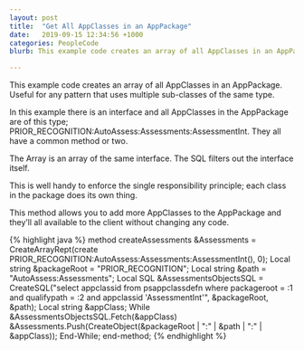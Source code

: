 ```yaml
---
layout: post
title:  "Get All AppClasses in an AppPackage"
date:   2019-09-15 12:34:56 +1000
categories: PeopleCode
blurb: This example code creates an array of all AppClasses in an AppPackage. Useful for any pattern that uses multiple sub-classes of the same type.

---
```


This example code creates an array of all AppClasses in an AppPackage. Useful for any pattern that uses multiple sub-classes of the same type.

In this example there is an interface and all AppClasses in the AppPackage are of this type; PRIOR_RECOGNITION:AutoAssess:Assessments:AssessmentInt. They all have a common method or two.

The Array is an array of the same interface. The SQL filters out the interface itself.

This is well handy to enforce the single responsibility principle; each class in the package does its own thing.

This method allows you to add more AppClasses to the AppPackage and they’ll all available to the client without changing any code.

{% highlight java %}
method createAssessments
   &Assessments = CreateArrayRept(create PRIOR_RECOGNITION:AutoAssess:Assessments:AssessmentInt(), 0);
   Local string &packageRoot = "PRIOR_RECOGNITION";
   Local string &path = "AutoAssess:Assessments";
   Local SQL &AssessmentsObjectsSQL = CreateSQL("select appclassid from psappclassdefn where packageroot = :1 and qualifypath = :2 and appclassid  'AssessmentInt'", &packageRoot, &path);
   Local string &appClass;
   While &AssessmentsObjectsSQL.Fetch(&appClass)
      &Assessments.Push(CreateObject(&packageRoot | ":" | &path | ":" | &appClass));
   End-While;
end-method;
{% endhighlight %}
<!--stackedit_data:
eyJoaXN0b3J5IjpbLTE4MTEzMDU4MDddfQ==
-->